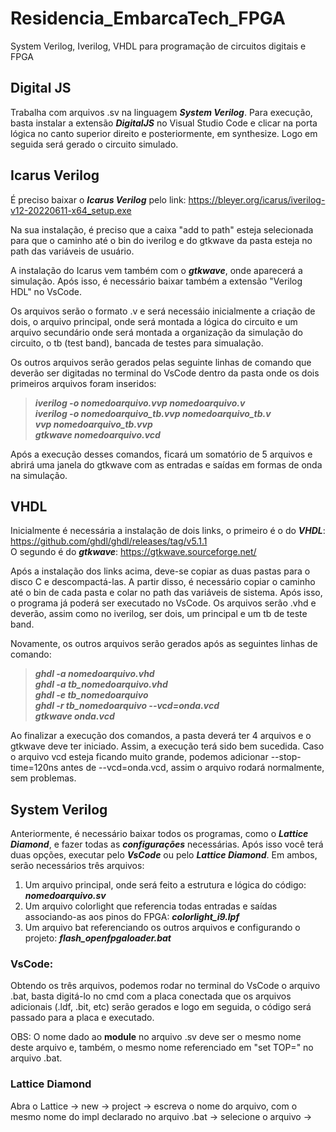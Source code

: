 # Residencia_EmbarcaTech_FPGA
System Verilog, Iverilog, VHDL para programação de circuitos digitais e FPGA

## Digital JS
Trabalha com arquivos .sv na linguagem _**System Verilog**_. Para execução, basta instalar a extensão _**DigitalJS**_ no Visual Studio Code e clicar na porta lógica no canto superior direito e posteriormente, em synthesize. Logo em seguida será gerado o circuito simulado.

## Icarus Verilog
É preciso baixar o _**Icarus Verilog**_ pelo link: https://bleyer.org/icarus/iverilog-v12-20220611-x64_setup.exe <br>

Na sua instalação, é preciso que a caixa "add to path" esteja selecionada para que o caminho até o bin do iverilog e do gtkwave da pasta esteja no path das variáveis de usuário.<br>

A instalação do Icarus vem também com o _**gtkwave**_, onde aparecerá a simulação. Após isso, é necessário baixar também a extensão "Verilog HDL" no VsCode.<br>

Os arquivos serão o formato .v e será necessáio inicialmente a criação de dois, o arquivo principal, onde será montada a lógica do circuito e um arquivo secundário onde será montada a organização da simulação do circuito, o tb (test band), bancada de testes para simualação.<br>

Os outros arquivos serão gerados pelas seguinte linhas de comando que deverão ser digitadas no terminal do VsCode dentro da pasta onde os dois primeiros arquivos foram inseridos:<br>
  
 > _**iverilog -o nomedoarquivo.vvp nomedoarquivo.v <br>**_
 > _**iverilog -o nomedoarquivo_tb.vvp nomedoarquivo_tb.v <br>**_
 > _**vvp nomedoarquivo_tb.vvp <br>**_
 > _**gtkwave nomedoarquivo.vcd <br>**_

Após a execução desses comandos, ficará um somatório de 5 arquivos e abrirá uma janela do gtkwave com as entradas e saídas em formas de onda na simulação.

## VHDL
Inicialmente é necessária a instalação de dois links, o primeiro é o do ***VHDL***: https://github.com/ghdl/ghdl/releases/tag/v5.1.1 <br>
O segundo é do ***gtkwave***: https://gtkwave.sourceforge.net/ <br>

Após a instalação dos links acima, deve-se copiar as duas pastas para o disco C e descompactá-las. A partir disso, é necessário copiar o caminho até o bin de cada pasta e colar no path das variáveis de sistema. Após isso, o programa já poderá ser executado no VsCode. Os arquivos serão .vhd e deverão, assim como no iverilog, ser dois, um principal e um tb de teste band.<br>

Novamente, os outros arquivos serão gerados após as seguintes linhas de comando:

>***ghdl -a nomedoarquivo.vhd <br>***
>***ghdl -a tb_nomedoarquivo.vhd <br>***
>***ghdl -e tb_nomedoarquivo <br>***
>***ghdl -r tb_nomedoarquivo --vcd=onda.vcd <br>***
>***gtkwave onda.vcd <br>***

Ao finalizar a execução dos comandos, a pasta deverá ter 4 arquivos e o gtkwave deve ter iniciado. Assim, a execução terá sido bem sucedida. Caso o arquivo vcd esteja ficando muito grande, podemos adicionar --stop-time=120ns antes de --vcd=onda.vcd, assim o arquivo rodará normalmente, sem problemas.

## System Verilog
Anteriormente, é necessário baixar todos os programas, como o ***Lattice Diamond***, e fazer todas as ***configurações*** necessárias. Após isso você terá duas opções, executar pelo ***VsCode*** ou pelo ***Lattice Diamond***. Em ambos, serão necessários três arquivos:<br>

1. Um arquivo principal, onde será feito a estrutura e lógica do código: ***nomedoarquivo.sv*** <br>
2. Um arquivo colorlight que referencia todas entradas e saídas associando-as aos pinos do FPGA: ***colorlight_i9.lpf*** <br>
3. Um arquivo bat referenciando os outros arquivos e configurando o projeto: ***flash_openfpgaloader.bat*** <br>

### VsCode:
Obtendo os três arquivos, podemos rodar no terminal do VsCode o arquivo .bat, basta digitá-lo no cmd com a placa conectada que os arquivos adicionais (.ldf, .bit, etc) serão gerados e logo em seguida, o código será passado para a placa e executado.

OBS: O nome dado ao **module** no arquivo .sv deve ser o mesmo nome deste arquivo e, também, o mesmo nome referenciado em "set TOP=" no arquivo .bat.

### Lattice Diamond
Abra o Lattice -> new -> project -> escreva o nome do arquivo, com o mesmo nome do impl declarado no arquivo .bat -> selecione o arquivo ->

